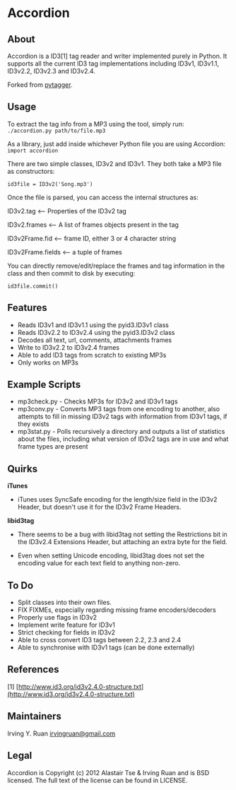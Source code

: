 Accordion
==========================


About
-----
Accordion is a ID3[1] tag reader and writer implemented purely in
Python. It supports all the current ID3 tag implementations including
ID3v1, ID3v1.1, ID3v2.2, ID3v2.3 and ID3v2.4.

Forked from [pytagger](http://www.liquidx.net/pytagger/).

Usage
-----
To extract the tag info from a MP3 using the tool, simply run:
`./accordion.py path/to/file.mp3`

As a library, just add inside whichever Python file you are using Accordion:
`import accordion`

There are two simple classes, ID3v2 and ID3v1. They both take a MP3
file as constructors:

`id3file = ID3v2('Song.mp3')`

Once the file is parsed, you can access the internal structures as:

ID3v2.tag <-- Properties of the ID3v2 tag
  
ID3v2.frames <-- A list of frames objects present in the tag
   
ID3v2Frame.fid <-- frame ID, either 3 or 4 character string
   
ID3v2Frame.fields <-- a tuple of frames

You can directly remove/edit/replace the frames and tag information
in the class and then commit to disk by executing:

`id3file.commit()`


Features
-----

* Reads ID3v1 and ID3v1.1 using the pyid3.ID3v1 class
* Reads ID3v2.2 to ID3v2.4 using the pyid3.ID3v2 class
* Decodes all text, url, comments, attachments frames
* Write to ID3v2.2 to ID3v2.4 frames
* Able to add ID3 tags from scratch to existing MP3s
* Only works on MP3s

Example Scripts
-----

* mp3check.py - Checks MP3s for ID3v2 and ID3v1 tags
* mp3conv.py  - Converts MP3 tags from one encoding to another,
			  also attempts to fill in missing ID3v2 tags with
			  information from ID3v1 tags, if they exists
* mp3stat.py  - Polls recursively a directory and outputs a list of
			  statistics about the files, including what version of
			  ID3v2 tags are in use and what frame types are present

Quirks
-----

**iTunes**

- iTunes uses SyncSafe encoding for the length/size field in the ID3v2
    Header, but doesn't use it for the ID3v2 Frame Headers.

**libid3tag**
  
- There seems to be a bug with libid3tag not setting the Restrictions
    bit in the ID3v2.4 Extensions Header, but attaching an extra byte
	for the field.

- Even when setting Unicode encoding, libid3tag does not set the
    encoding value for each text field to anything non-zero.


To Do
-----

 * Split classes into their own files.
 * FIX FIXMEs, especially regarding missing frame encoders/decoders
 * Properly use flags in ID3v2
 * Implement write feature for ID3v1
 * Strict checking for fields in ID3v2
 * Able to cross convert ID3 tags between 2.2, 2.3 and 2.4
 * Able to synchronise with ID3v1 tags (can be done externally)

References
-----
[1] [http://www.id3.org/id3v2.4.0-structure.txt](http://www.id3.org/id3v2.4.0-structure.txt)


Maintainers
-----

Irving Y. Ruan <irvingruan@gmail.com>


Legal
-----
Accordion is Copyright (c) 2012 Alastair Tse & Irving Ruan and is BSD licensed. The full text of the license can be found in LICENSE.
